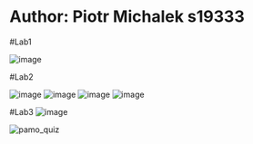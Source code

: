 # Author: Piotr Michalek s19333

#Lab1

![image](https://user-images.githubusercontent.com/52537265/161392725-0a453be4-c8c0-43e3-9711-3df8d171b188.png)


#Lab2

![image](https://user-images.githubusercontent.com/52537265/161392769-07e92daa-8d2d-4657-a744-9820e3f7baac.png)
![image](https://user-images.githubusercontent.com/52537265/161392783-460bef42-46a3-4f3d-85d1-3732f77137c6.png)
![image](https://user-images.githubusercontent.com/52537265/161392849-547a4932-75df-429d-bd8b-2106504c9932.png)
![image](https://user-images.githubusercontent.com/52537265/161392844-f124214a-1209-4050-ace3-8f73540b2b0f.png)


#Lab3
![image](https://user-images.githubusercontent.com/52537265/164707135-2ca72a4a-938f-4bb5-9723-a480577ae2aa.png)


![pamo_quiz](https://user-images.githubusercontent.com/52537265/164707232-491f0f91-e0cb-4d2f-8f58-3ae6e1385d89.gif)
